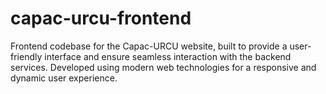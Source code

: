 # capac-urcu-frontend
Frontend codebase for the Capac-URCU website, built to provide a user-friendly interface and ensure seamless interaction with the backend services. Developed using modern web technologies for a responsive and dynamic user experience.
